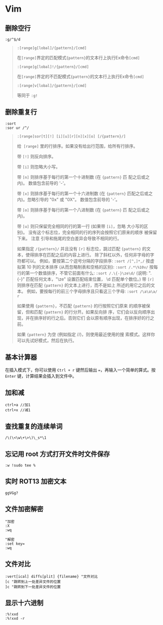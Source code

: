 # Vim

## 删除空行

`:g/^$/d`

> `:[range]g[lobal]/{pattern}/[cmd]`
>
> 在`[range]`界定的匹配模式`{pattern}`的文本行上执行Ex命令`[cmd]`
>
> `:[range]g[lobal]!/{pattern}/[cmd]`
>
> 在`[range]`界定的不匹配模式`{pattern}`的文本行上执行Ex命令`[cmd]`
>
> `:[range]v[lobal]/{pattern}/[cmd]`
>
> 等同于 `:g!`

## 删除重复行

```
:sort
:sor ur /^/
```

> `:[range]sor[t][!] [i][u][r][n][x][o] [/{pattern}/]`
>
> 给` [range]` 里的行排序。如果没有给出行范围，给所有行排序。
>
> 带 `[!]` 则反向排序。
>
> 带 `[i]` 则忽略大小写。
>
> 带 `[n]` 则排序基于每行的第一个十进制数 (在 `{pattern}` 匹
> 配之后或之内)。
> 数值包含前导的 '-'。
>
> 带 `[x]` 则排序基于每行的第一个十六进制数 (在 `{pattern}`
> 匹配之后或之内)。忽略引导的 "0x" 或 "0X"。
> 数值包含前导的 '-'。
>
> 带 `[o]` 则排序基于每行的第一个八进制数 (在 `{pattern}` 匹
> 配之后或之内)。
>
> 带 `[u]` 则只保留完全相同的行的第一行 (如果带 `[i]`，忽略
> 大小写的区别)。
> 没有这个标志位，完全相同的行的序列会按照它们原来的顺序
> 被保留下来。
> 注意 引导和拖尾的空白差异会导致不相同的行。
>
> 如果指定 `/{pattern}/` 并且没有 `[r]` 标志位，跳过匹配
> `{pattern}` 的文本，使得排序在匹配之后的内容上进行。
> 除了斜杠以外，任何非字母的字符都可以。
> 例如，要按第二个逗号分隔的字段排序:
> `:sort /[^,]*,/`
> 按虚拟第 10 列的文本排序 (从而忽略制表和空格的区别): 
> `:sort /.*\%10v/`
> 按每行的第一个数值排序，不管它前面有什么: 
> `:sort /.\{-}\ze\d/`
> (说明: ".\{-}" 匹配任何文本，"\ze" 设置匹配结束位置，
> \d 匹配单个数位。)
> 带 `[r]` 则排序在匹配 `{pattern}` 的文本上进行，而不是如上
> 所述的用它之后的文本。
> 例如，要按每行的前三个字母排序且只看这三个字母: 
> `:sort /\a\a\a/ r`
>
> 如果使用 `{pattern}`，不匹配 `{pattern}` 的行按照它们原来
> 的顺序被保留，但和匹配 `{pattern}` 的行分开。如果反向排
> 序，它们会以反向顺序出现，并在排序好的行之后。否则它们
> 会以原有顺序出现，在排序好的行之前。
>
> 如果 `{pattern}` 为空 (例如指定 //)，则使用最近使用的搜
> 索模式。这样你可以先试好模式，然后在执行。
>

## 基本计算器

在插入模式下，你可以使用 `Ctrl + r` 键然后输出 `=`，再输入一个简单的算式。按 `Enter` 键，计算结果会插入到文件中。

## 加和减

```
ctrl+a //加1
ctrl+x //减1
```

## 查找重复的连续单词

```
/\(\<\w\+\>\)\_s*\1
```

## 忘记用 root 方式打开文件时文件保存

```
:w !sudo tee %
```

## 实时 ROT13 加密文本

```
ggVGg?
```

## 文件加密解密

```
"加密
:X
:wq

"解密
:set key=
:wq
```

## 文件对比

```
:vert[ical] diffs[plit] {filename} "文件对比
[c "跳转到上一处差异文件的位置
]c "跳转到下一处差异文件的位置
```

## 显示十六进制

```
:%!xxd
:%!xxd -r
```

